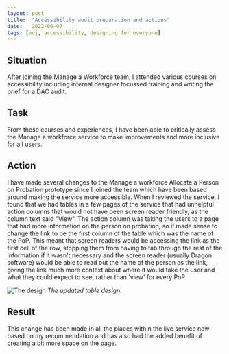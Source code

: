 ```yaml
---
layout: post
title:  "Accessibility audit preparation and actions"
date:   2022-06-07
tags: [moj, accessibility, designing for everyone]
---
```


## Situation
After joining the Manage a Workforce team, I attended various courses on accessibility including internal designer focussed training and writing the brief for a DAC audit. 

## Task
From these courses and experiences, I have been able to critically assess the Manage a workforce service to make improvements and more inclusive for all users.

## Action
I have made several changes to the Manage a workforce Allocate a Person on Probation prototype since I joined the team which have been based around making the service more accessible. When I reviewed the service, I found that we had tables in a few pages of the service that had unhelpful action columns that would not have been screen reader friendly, as the column text said "View". The action column was taking the users to a page that had more information on the person on probation, so it made sense to change the link to be the first column of the table which was the name of the PoP. This meant that screen readers would be accessing the link as the first cell of the row, stopping them from having to tab through the rest of the information if it wasn't necessary and the screen reader (usually Dragon software) would be able to read out the name of the person as the link, giving the link much more context about where it would take the user and what they could expect to see, rather than 'view' for every PoP.

![The design](/portfolio/assets/images/dac-audit/table.png "The updated table design")
*The updated table design.*

## Result
This change has been made in all the places within the live service now based on my recommendation and has also had the added benefit of creating a bit more space on the page. 
